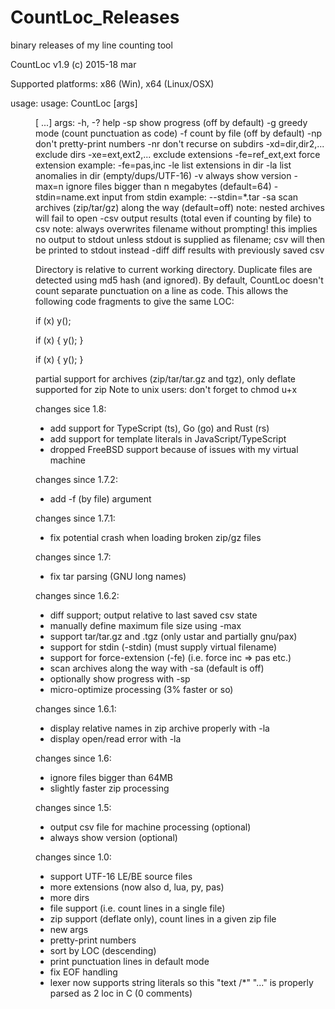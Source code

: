 # CountLoc_Releases
binary releases of my line counting tool

CountLoc v1.9 (c) 2015-18 mar

Supported platforms: x86 (Win), x64 (Linux/OSX)

usage:
usage: CountLoc [args] <dir> [<dir2> ...]
args:
	-h, -? help
	-sp show progress (off by default)
	-g greedy mode (count punctuation as code)
	-f count by file (off by default)
	-np don't pretty-print numbers
	-nr don't recurse on subdirs
	-xd=dir,dir2,... exclude dirs
	-xe=ext,ext2,... exclude extensions
	-fe=ref_ext,ext force extension
		example: -fe=pas,inc
	-le list extensions in dir
	-la list anomalies in dir (empty/dups/UTF-16)
	-v always show version
	-max=n ignore files bigger than n megabytes (default=64)
	-stdin=name.ext input from stdin
		example: --stdin=*.tar
	-sa scan archives (zip/tar/gz) along the way (default=off)
		note: nested archives will fail to open
	-csv <filename> output results (total even if counting by file) to csv
		note: always overwrites filename without prompting!
		this implies no output to stdout unless stdout
		is supplied as filename; csv will then
		be printed to stdout instead
	-diff <filename> diff results with previously saved csv

Directory is relative to current working directory.
Duplicate files are detected using md5 hash (and ignored).
By default, CountLoc doesn't count separate punctuation on a line as code.
This allows the following code fragments to give the same LOC:

if (x)
	y();

if (x) {
	y();
}

if (x)
{
	y();
}

partial support for archives (zip/tar/tar.gz and tgz), only deflate supported for zip
Note to unix users: don't forget to chmod u+x

changes sice 1.8:
- add support for TypeScript (ts), Go (go) and Rust (rs)
- add support for template literals in JavaScript/TypeScript
- dropped FreeBSD support because of issues with my virtual machine

changes since 1.7.2:
- add -f (by file) argument

changes since 1.7.1:
- fix potential crash when loading broken zip/gz files

changes since 1.7:
- fix tar parsing (GNU long names)

changes since 1.6.2:
- diff support; output relative to last saved csv state
- manually define maximum file size using -max
- support tar/tar.gz and .tgz (only ustar and partially gnu/pax)
- support for stdin (-stdin) (must supply virtual filename)
- support for force-extension (-fe) (i.e. force inc => pas etc.)
- scan archives along the way with -sa (default is off)
- optionally show progress with -sp
- micro-optimize processing (3% faster or so)

changes since 1.6.1:
- display relative names in zip archive properly with -la
- display open/read error with -la

changes since 1.6:
- ignore files bigger than 64MB
- slightly faster zip processing

changes since 1.5:
- output csv file for machine processing (optional)
- always show version (optional)

changes since 1.0:
- support UTF-16 LE/BE source files
- more extensions (now also d, lua, py, pas)
- more dirs
- file support (i.e. count lines in a single file)
- zip support (deflate only), count lines in a given zip file
- new args
- pretty-print numbers
- sort by LOC (descending)
- print punctuation lines in default mode
- fix EOF handling
- lexer now supports string literals so this
	"text /*"
	"..."
  is properly parsed as 2 loc in C (0 comments)
